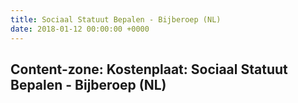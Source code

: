 ```yaml
---
title: Sociaal Statuut Bepalen - Bijberoep (NL)
date: 2018-01-12 00:00:00 +0000
---
```

<div class="box contentzone" style="margin-top:25px;">
<div class="box-header">
<h2>Content-zone: Kostenplaat: Sociaal Statuut Bepalen - Bijberoep (NL)</h2>
</div>
<div class="box-body">
</div>
</div>
